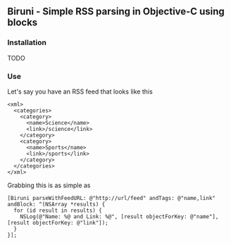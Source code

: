 ## Biruni - Simple RSS parsing in Objective-C using blocks

### Installation
TODO

### Use
Let's say you have an RSS feed that looks like this

    <xml>
      <categories>
        <category>
          <name>Science</name>
          <link>/science</link>
        </category>
        <category>
          <name>Sports</name>
          <link>/sports</link>
        </category>
      </categories>
    </xml>

Grabbing this is as simple as 

    
    [Biruni parseWithFeedURL: @"http://url/feed" andTags: @"name,link" andBlock: ^(NSArray *results) {
      for (id result in results) {
        NSLog(@"Name: %@ and Link: %@", [result objectForKey: @"name"], [result objectForKey: @"link"]);
      }
    }];


